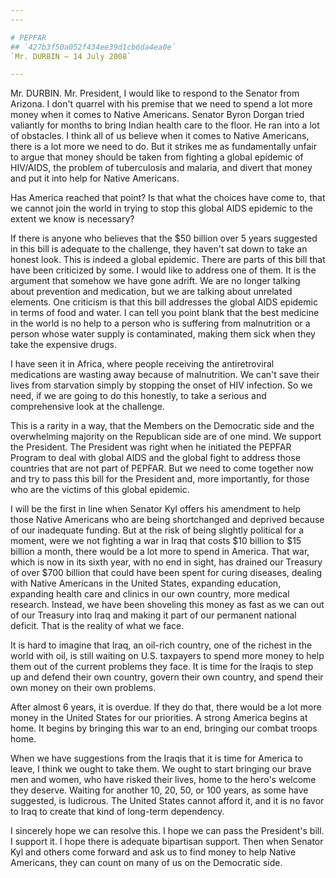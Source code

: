 ```yaml
---
---

# PEPFAR
## `427b3f50a052f434ee39d1cb6da4ea0e`
`Mr. DURBIN — 14 July 2008`

---
```



Mr. DURBIN. Mr. President, I would like to respond to the Senator 
from Arizona. I don't quarrel with his premise that we need to spend a 
lot more money when it comes to Native Americans. Senator Byron Dorgan 
tried valiantly for months to bring Indian health care to the floor. He 
ran into a lot of obstacles. I think all of us believe when it comes to 
Native Americans, there is a lot more we need to do. But it strikes me 
as fundamentally unfair to argue that money should be taken from 
fighting a global epidemic of HIV/AIDS, the problem of tuberculosis and 
malaria, and divert that money and put it into help for Native 
Americans.

Has America reached that point? Is that what the choices have come 
to, that we cannot join the world in trying to stop this global AIDS 
epidemic to the extent we know is necessary?

If there is anyone who believes that the $50 billion over 5 years 
suggested in this bill is adequate to the challenge, they haven't sat 
down to take an honest look. This is indeed a global epidemic. There 
are parts of this bill that have been criticized by some. I would like 
to address one of them. It is the argument that somehow we have gone 
adrift. We are no longer talking about prevention and medication, but 
we are talking about unrelated elements. One criticism is that this 
bill addresses the global AIDS epidemic in terms of food and water. I 
can tell you point blank that the best medicine in the world is no help 
to a person who is suffering from malnutrition or a person whose water 
supply is contaminated, making them sick when they take the expensive 
drugs.

I have seen it in Africa, where people receiving the antiretroviral 
medications are wasting away because of malnutrition. We can't save 
their lives from starvation simply by stopping the onset of HIV 
infection. So we need, if we are going to do this honestly, to take a 
serious and comprehensive look at the challenge.

This is a rarity in a way, that the Members on the Democratic side 
and the overwhelming majority on the Republican side are of one mind. 
We support the President. The President was right when he initiated the 
PEPFAR Program to deal with global AIDS and the global fight to address 
those countries that are not part of PEPFAR. But we need to come 
together now and try to pass this bill for the President and, more 
importantly, for those who are the victims of this global epidemic.

I will be the first in line when Senator Kyl offers his amendment to 
help those Native Americans who are being shortchanged and deprived 
because of our inadequate funding. But at the risk of being slightly 
political for a moment, were we not fighting a war in Iraq that costs 
$10 billion to $15 billion a month, there would be a lot more to spend 
in America. That war, which is now in its sixth year, with no end in 
sight, has drained our Treasury of over $700 billion that could have 
been spent for curing diseases, dealing with Native Americans in the 
United States, expanding education, expanding health care and clinics 
in our own country, more medical research. Instead, we have been 
shoveling this money as fast as we can out of our Treasury into Iraq 
and making it part of our permanent national deficit. That is the 
reality of what we face.

It is hard to imagine that Iraq, an oil-rich country, one of the 
richest in the world with oil, is still waiting on U.S. taxpayers to 
spend more money to help them out of the current problems they face. It 
is time for the Iraqis to step up and defend their own country, govern 
their own country, and spend their own money on their own problems.

After almost 6 years, it is overdue. If they do that, there would be 
a lot more money in the United States for our priorities. A strong 
America begins at home. It begins by bringing this war to an end, 
bringing our combat troops home.

When we have suggestions from the Iraqis that it is time for America 
to leave, I think we ought to take them. We ought to start bringing our 
brave men and women, who have risked their lives, home to the hero's 
welcome they deserve. Waiting for another 10, 20, 50, or 100 years, as 
some have suggested, is ludicrous. The United States cannot afford it, 
and it is no favor to Iraq to create that kind of long-term dependency.

I sincerely hope we can resolve this. I hope we can pass the 
President's bill. I support it. I hope there is adequate bipartisan 
support. Then when Senator Kyl and others come forward and ask us to 
find money to help Native Americans, they can count on many of us on 
the Democratic side.